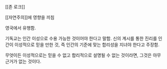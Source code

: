 
[[존 로크]]

[[자연주의]]에 영향을 끼침

영국에서 유행함.


기독교는 인간 이성으로 수용 가능한 것이어야 한다고 말함. 신의 계시를 통한 진리를 인간이 이성적으로 믿을 만한 것, 즉 인간의 기준에 맞는 합리성을 지녀야 한다고 주장함.

무엇이든 이성적으로는 믿을 수 없고 합리적으로 설명될 수 없는 것이라면, 그것은 아무 근거가 없는 것이다.